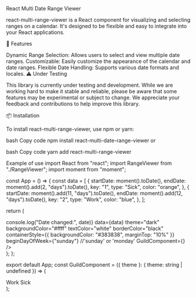 React Multi Date Range Viewer

react-multi-range-viewer is a React component for visualizing and selecting ranges on a calendar. It's designed to be flexible and easy to integrate into your React applications.

🚀 Features

Dynamic Range Selection: Allows users to select and view multiple date ranges.
Customizable: Easily customize the appearance of the calendar and date ranges.
Flexible Date Handling: Supports various date formats and locales.
⚠️ Under Testing

This library is currently under testing and development. While we are working hard to make it stable and reliable, please be aware that some features may be experimental or subject to change. We appreciate your feedback and contributions to help improve this library.

📦 Installation

To install react-multi-range-viewer, use npm or yarn:

bash
Copy code
npm install react-multi-date-range-viewer
or

bash
Copy code
yarn add react-multi-range-viewer

Example of use
import React from "react";
import RangeViewer from "./RangeViewer";
import moment from "moment";

const App = () => {
const data = [
{
startDate: moment().toDate(),
endDate: moment().add(2, "days").toDate(),
key: "1",
type: "Sick",
color: "orange",
},
{
startDate: moment().add(11, "days").toDate(),
endDate: moment().add(12, "days").toDate(),
key: "2",
type: "Work",
color: "blue",
},
];

return (
<div>
<RangeViewer
width="800px"
loading={false}
activeDate={moment().toDate()}
onShownDateChange={(date) => console.log("Date changed:", date)}
data={data}
theme="dark"
backgroundColor="#ffff"
textColor="white"
borderColor="black"
containerStyle={{ backgroundColor: "#383838", marginTop: "10%" }}
beginDayOfWeek={"sunday"} //'sunday' or 'monday'
GuildComponent={<GuildComponent theme="dark" />}
/>
</div>
);
};

export default App;
const GuildComponent = ({ theme }: { theme: string | undefined }) => (

  <div
    style={{
      color: theme === "dark" ? "whiteSmoke" : "#585858",
      fontWeight: "bold",
    }}>
    <span>
      <span className="guid-colors1"></span>
      <span>Work</span>
    </span>
    <span>
      <span className="guid-colors2"></span>
      <span>Sick</span>
    </span>
  </div>
);
